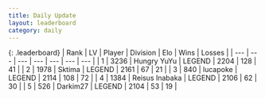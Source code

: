 ```yaml
---
title: Daily Update
layout: leaderboard
category: daily
---
```


{: .leaderboard}
| Rank | LV | Player | Division | Elo | Wins | Losses |
| --- | --- | --- | --- | --- | --- | --- |
| <span data-change="0">1</span> | 3236 | <span title="ID: 164871">Hungry YuYu</span> | LEGEND | <span data-change="0">2204</span> | <span data-change="0">128</span> | <span data-change="0">41</span> |
| <span data-change="0">2</span> | 1978 | <span title="ID: 353063">Sktima</span> | LEGEND | <span data-change="-18">2161</span> | <span data-change="5">67</span> | <span data-change="3">21</span> |
| <span data-change="0">3</span> | 840 | <span title="ID: 41925">lucapoke</span> | LEGEND | <span data-change="-13">2114</span> | <span data-change="8">108</span> | <span data-change="4">72</span> |
| <span data-change="0">4</span> | 1384 | <span title="ID: 451068">Reisus Inabaka</span> | LEGEND | <span data-change="0">2106</span> | <span data-change="0">62</span> | <span data-change="0">30</span> |
| <span data-change="3">5</span> | 526 | <span title="ID: 694036">Darkim27</span> | LEGEND | <span data-change="50">2104</span> | <span data-change="9">53</span> | <span data-change="1">19</span> |